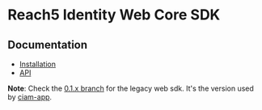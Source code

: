 # Reach5 Identity Web Core SDK


## Documentation

- [Installation](https://developer.reach5.co/guides/installation/web/)
- [API](https://developer.reach5.co/api/identity-web/)


**Note**: Check the [0.1.x branch](https://github.com/ReachFive/identity-web-core-sdk/tree/0.1.x) for the legacy web sdk. It's the version used by [ciam-app](https://github.com/ReachFive/ciam-app).
